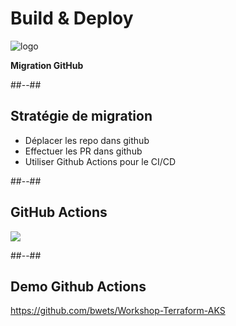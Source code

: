 <!-- .slide: class="transition bg-blue" -->
# Build & Deploy
![logo](./assets/images/services/pipelines/logo.svg)

**Migration GitHub**

##--##
## Stratégie de migration
- Déplacer les repo dans github
- Effectuer les PR dans github
- Utiliser Github Actions pour le CI/CD

##--##
## GitHub Actions
![](./assets/images/services/pipelines/overview-actions-simple.png)


##--##
## Demo Github Actions

https://github.com/bwets/Workshop-Terraform-AKS


